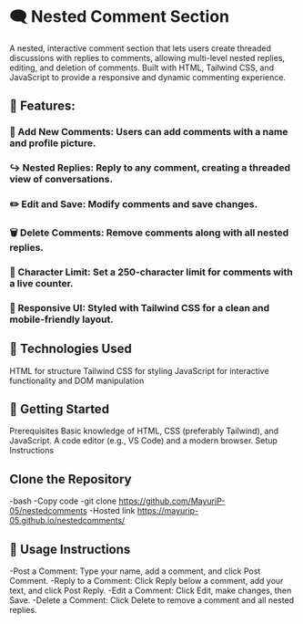 # 🗨️ Nested Comment Section
A nested, interactive comment section that lets users create threaded discussions with replies to comments, allowing multi-level nested replies, editing, and deletion of comments. Built with HTML, Tailwind CSS, and JavaScript to provide a responsive and dynamic commenting experience.


## 🌟 Features:
### 💬 Add New Comments: Users can add comments with a name and profile picture.
### ↪️ Nested Replies: Reply to any comment, creating a threaded view of conversations.
### ✏️ Edit and Save: Modify comments and save changes.
### 🗑️ Delete Comments: Remove comments along with all nested replies.
### 📏 Character Limit: Set a 250-character limit for comments with a live counter.
### 📱 Responsive UI: Styled with Tailwind CSS for a clean and mobile-friendly layout.

## 🔧 Technologies Used
HTML for structure
Tailwind CSS for styling
JavaScript for interactive functionality and DOM manipulation
## 🚀 Getting Started
Prerequisites
Basic knowledge of HTML, CSS (preferably Tailwind), and JavaScript.
A code editor (e.g., VS Code) and a modern browser.
Setup Instructions

## Clone the Repository
-bash
-Copy code
-git clone <https://github.com/MayuriP-05/nestedcomments>
-Hosted link <https://mayurip-05.github.io/nestedcomments/>

## 📄 Usage Instructions
-Post a Comment: Type your name, add a comment, and click Post Comment.
-Reply to a Comment: Click Reply below a comment, add your text, and click Post Reply.
-Edit a Comment: Click Edit, make changes, then Save.
-Delete a Comment: Click Delete to remove a comment and all nested replies.


